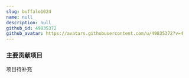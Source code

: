 ```yaml
---
slug: buffalo1024
name: null
description: null
github_id: 49835372
github_avatar: https://avatars.githubusercontent.com/u/49835372?v=4
---
```


### 主要贡献项目

项目待补充
